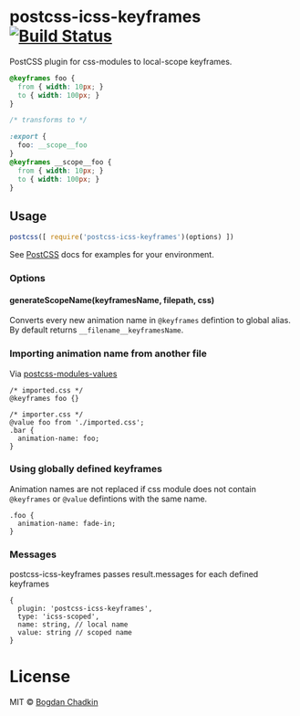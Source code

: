 # postcss-icss-keyframes [![Build Status][travis-img]][travis]

[PostCSS]: https://github.com/postcss/postcss

[travis-img]: https://travis-ci.org/css-modules/postcss-icss-keyframes.svg

[travis]: https://travis-ci.org/css-modules/postcss-icss-keyframes

PostCSS plugin for css-modules to local-scope keyframes.

```css
@keyframes foo {
  from { width: 10px; }
  to { width: 100px; }
}

/* transforms to */

:export {
  foo: __scope__foo
}
@keyframes __scope__foo {
  from { width: 10px; }
  to { width: 100px; }
}
```

## Usage

```js
postcss([ require('postcss-icss-keyframes')(options) ])
```

See [PostCSS] docs for examples for your environment.

### Options

#### generateScopeName(keyframesName, filepath, css)

Converts every new animation name in `@keyframes` defintion to global alias.
By default returns `__filename__keyframesName`.

### Importing animation name from another file

Via [postcss-modules-values](https://github.com/css-modules/postcss-modules-values)

```
/* imported.css */
@keyframes foo {}

/* importer.css */
@value foo from './imported.css';
.bar {
  animation-name: foo;
}
```

### Using globally defined keyframes

Animation names are not replaced if css module does not contain `@keyframes` or `@value` defintions with the same name.

```
.foo {
  animation-name: fade-in;
}
```

### Messages

postcss-icss-keyframes passes result.messages for each defined keyframes

```
{
  plugin: 'postcss-icss-keyframes',
  type: 'icss-scoped',
  name: string, // local name
  value: string // scoped name
}
```

# License

MIT © [Bogdan Chadkin](mailto:trysound@yandex.ru)
